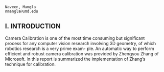 

```
Naveen, Mangla
nmangla@umd.edu
```
## I. INTRODUCTION

Camera Calibration is one of the most time consuming but
significant process for any computer vision research involving
3D geometry, of which robotics research is a very prime exam-
ple. An automatic way to perform efficient and robust camera
calibration was provided by Zhengyou Zhang of Microsoft.
In this report is summarized the implementation of Zhang’s
technique for calibration.
